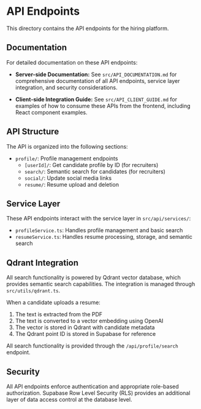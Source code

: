 # API Endpoints

This directory contains the API endpoints for the hiring platform.

## Documentation

For detailed documentation on these API endpoints:

- **Server-side Documentation:** See `src/API_DOCUMENTATION.md` for comprehensive documentation of all API endpoints, service layer integration, and security considerations.

- **Client-side Integration Guide:** See `src/API_CLIENT_GUIDE.md` for examples of how to consume these APIs from the frontend, including React component examples.

## API Structure

The API is organized into the following sections:

- `profile/`: Profile management endpoints
  - `[userId]/`: Get candidate profile by ID (for recruiters)
  - `search/`: Semantic search for candidates (for recruiters)
  - `social/`: Update social media links
  - `resume/`: Resume upload and deletion

## Service Layer

These API endpoints interact with the service layer in `src/api/services/`:

- `profileService.ts`: Handles profile management and basic search
- `resumeService.ts`: Handles resume processing, storage, and semantic search

## Qdrant Integration

All search functionality is powered by Qdrant vector database, which provides semantic search capabilities. The integration is managed through `src/utils/qdrant.ts`.

When a candidate uploads a resume:

1. The text is extracted from the PDF
2. The text is converted to a vector embedding using OpenAI
3. The vector is stored in Qdrant with candidate metadata
4. The Qdrant point ID is stored in Supabase for reference

All search functionality is provided through the `/api/profile/search` endpoint.

## Security

All API endpoints enforce authentication and appropriate role-based authorization. Supabase Row Level Security (RLS) provides an additional layer of data access control at the database level.
